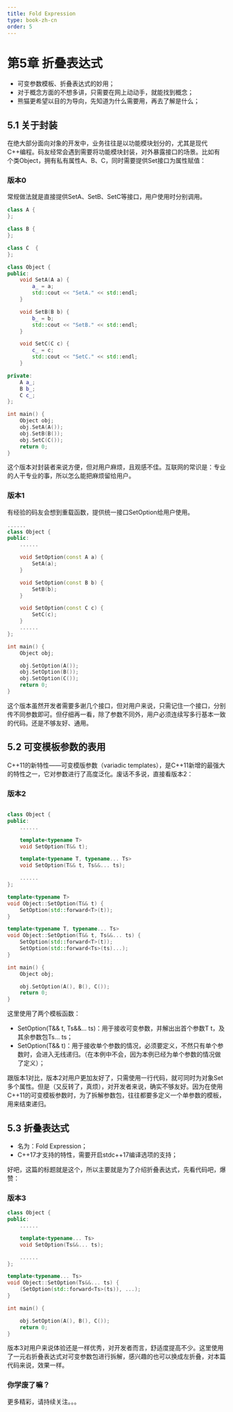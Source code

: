 ```yaml
---
title: Fold Expression
type: book-zh-cn
order: 5
---
```


# 第5章 折叠表达式
*  可变参数模板、折叠表达式的妙用；
*  对于概念方面的不想多讲，只需要在网上动动手，就能找到概念；
*  熊猫更希望以目的为导向，先知道为什么需要用，再去了解是什么；
## 5.1 关于封装
在绝大部分面向对象的开发中，业务往往是以功能模块划分的，尤其是现代C++编程。码友经常会遇到需要将功能模块封装，对外暴露接口的场景。比如有个类Object，拥有私有属性A、B、C，同时需要提供Set接口为属性赋值：
### 版本0
常规做法就是直接提供SetA、SetB、SetC等接口，用户使用时分别调用。
```C++
class A {
};

class B {
};

class C  {
};

class Object {
public:
    void SetA(A a) {
        a_ = a;
        std::cout << "SetA." << std::endl;
    }

    void SetB(B b) {
        b_ = b;
        std::cout << "SetB." << std::endl;
    }

    void SetC(C c) {
        c_ = c;
        std::cout << "SetC." << std::endl;
    }

private:
    A a_;
    B b_;
    C c_;
};

int main() {
    Object obj;
    obj.SetA(A());
    obj.SetB(B());
    obj.SetC(C());
    return 0;
}
```
这个版本对封装者来说方便，但对用户麻烦，且观感不佳。互联网的常识是：专业的人干专业的事，所以怎么能把麻烦留给用户。

### 版本1
有经验的码友会想到重载函数，提供统一接口SetOption给用户使用。
```C++
......
class Object {
public:
    ......

    void SetOption(const A a) {
        SetA(a);
    }

    void SetOption(const B b) {
        SetB(b);
    }

    void SetOption(const C c) {
        SetC(c);
    }
    ......
};

int main() {
    Object obj;

    obj.SetOption(A());
    obj.SetOption(B());
    obj.SetOption(C());
    return 0;
}
```
这个版本虽然开发者需要多谢几个接口，但对用户来说，只需记住一个接口，分别传不同参数即可。但仔细再一看，除了参数不同外，用户必须连续写多行基本一致的代码。还是不够友好、通用。

## 5.2 可变模板参数的表用
C++11的新特性——可变模版参数（variadic templates），是C++11新增的最强大的特性之一，它对参数进行了高度泛化。废话不多说，直接看版本2：
### 版本2
```C++

class Object {
public:
    ......

    template<typename T>
    void SetOption(T&& t);

    template<typename T, typename... Ts>
    void SetOption(T&& t, Ts&&... ts);

    ......
};

template<typename T>
void Object::SetOption(T&& t) {
    SetOption(std::forward<T>(t));
}

template<typename T, typename... Ts>
void Object::SetOption(T&& t, Ts&&... ts) {
    SetOption(std::forward<T>(t));
    SetOption(std::forward<Ts>(ts)...);
}

int main() {
    Object obj;

    obj.SetOption(A(), B(), C());
    return 0;
}
```
这里使用了两个模板函数：
*  SetOption(T&& t, Ts&&... ts)：用于接收可变参数，并解出出首个参数T t，及其余参数包Ts... ts；
*  SetOption(T&& t)：用于接收单个参数的情况，必须要定义，不然只有单个参数时，会进入无线递归。（在本例中不会，因为本例已经为单个参数的情况做了定义）；

跟版本1对比，版本2对用户更加友好了，只需使用一行代码，就可同时为对象Set多个属性。但是（又反转了，真烦），对开发者来说，确实不够友好。因为在使用C++11的可变模板参数时，为了拆解参数包，往往都要多定义一个单参数的模板，用来结束递归。

## 5.3 折叠表达式
*  名为：Fold Expression；
*  C++17才支持的特性，需要开启stdc++17编译选项的支持；

好吧，这篇的标题就是这个，所以主要就是为了介绍折叠表达式，先看代码吧，爆赞：
### 版本3
```C++
class Object {
public:
    ......

    template<typename... Ts>
    void SetOption(Ts&&... ts);

    ......
};

template<typename... Ts>
void Object::SetOption(Ts&&... ts) {
    (SetOption(std::forward<Ts>(ts)), ...);
}

int main() {

    obj.SetOption(A(), B(), C());
    return 0;
}
```
版本3对用户来说体验还是一样优秀，对开发者而言，舒适度提高不少。这里使用了一元右折叠表达式对可变参数包进行拆解，感兴趣的也可以换成左折叠，对本篇代码来说，效果一样。

### 你学废了嘛？

更多精彩，请持续关注。。。
